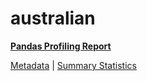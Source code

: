 # australian

[**Pandas Profiling Report**](https://epistasislab.github.io/penn-ml-benchmarks/profile/australian.html)

[Metadata](metadata.yaml) | [Summary Statistics](summary_stats.tsv)
